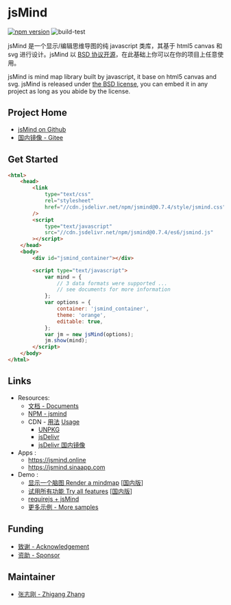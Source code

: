 # jsMind

[![npm version](https://badge.fury.io/js/jsmind.svg)](https://www.npmjs.com/package/jsmind)
![build-test](https://github.com/hizzgdev/jsmind/actions/workflows/node.js.yml/badge.svg)

jsMind 是一个显示/编辑思维导图的纯 javascript 类库，其基于 html5 canvas 和 svg 进行设计。jsMind 以 [BSD 协议开源](LICENSE)，在此基础上你可以在你的项目上任意使用。

jsMind is mind map library built by javascript, it base on html5 canvas and svg. jsMind is released under [the BSD license](LICENSE), you can embed it in any project as long as you abide by the license.

## Project Home

-   [jsMind on Github](https://github.com/hizzgdev/jsmind)
-   [国内镜像 - Gitee](https://gitee.com/hizzgdev/jsmind)

## Get Started

```html
<html>
    <head>
        <link
            type="text/css"
            rel="stylesheet"
            href="//cdn.jsdelivr.net/npm/jsmind@0.7.4/style/jsmind.css"
        />
        <script
            type="text/javascript"
            src="//cdn.jsdelivr.net/npm/jsmind@0.7.4/es6/jsmind.js"
        ></script>
    </head>
    <body>
        <div id="jsmind_container"></div>

        <script type="text/javascript">
            var mind = {
                // 3 data formats were supported ...
                // see documents for more information
            };
            var options = {
                container: 'jsmind_container',
                theme: 'orange',
                editable: true,
            };
            var jm = new jsMind(options);
            jm.show(mind);
        </script>
    </body>
</html>
```

## Links

-   Resources:
    -   [文档 - Documents](https://hizzgdev.github.io/jsmind/docs)
    -   [NPM - jsmind](https://www.npmjs.com/package/jsmind)
    -   CDN - [用法](docs/zh/1.usage.md) [Usage](docs/en/1.usage.md)
        -   [UNPKG](https://unpkg.com/browse/jsmind/)
        -   [jsDelivr](https://www.jsdelivr.com/package/npm/jsmind/)
        -   [jsDelivr 国内镜像](https://jsd.onmicrosoft.cn/npm/jsmind/)
-   Apps :
    -   <https://jsmind.online>
    -   <https://jsmind.sinaapp.com>
-   Demo :
    -   [显示一个脑图 Render a mindmap](https://hizzgdev.github.io/jsmind/example/1_basic.html) [[国内版](https://hizzgdev.github.io/jsmind/example/1_basic_cn.html)]
    -   [试用所有功能 Try all features](https://hizzgdev.github.io/jsmind/example/2_features.html) [[国内版](https://hizzgdev.github.io/jsmind/example/2_features_cn.html)]
    -   [requirejs + jsMind](https://hizzgdev.github.io/jsmind/example/3_requirejs.html)
    -   [更多示例 - More samples](https://github.com/hizzgdev/jsmind-samples)

## Funding

-   [致谢 - Acknowledgement](https://hizzgdev.github.io/acknowledgement.html)
-   [资助 - Sponsor](https://hizzgdev.github.io/sponsor.html)

## Maintainer

-   [张志刚 - Zhigang Zhang](https://hizzgdev.github.io)

